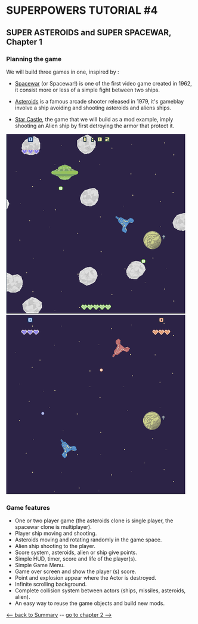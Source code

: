 # SUPERPOWERS TUTORIAL #4
## SUPER ASTEROIDS and SUPER SPACEWAR, Chapter 1 

### **Planning the game**

We will build three games in one, inspired by :

* [Spacewar][1] (or Spacewar!) is one of the first video game created in 1962, it consist more or less of a simple fight between two ships.

* [Asteroids][2] is a famous arcade shooter released in 1979, it's gameblay involve a ship avoiding and shooting asteroids and aliens ships.

* [Star Castle][3], the game that we will build as a mod example, imply shooting an Alien ship by first detroying the armor that protect it.

![img/asteroids.png](img/asteroids.png)
![img/spacewar.png](img/spacewar.png)

### **Game features**

* One or two player game (the asteroids clone is single player, the spacewar clone is multiplayer).
* Player ship moving and shooting.
* Asteroids moving and rotating randomly in the game space.
* Alien ship shooting to the player.
* Score system, asteroids, alien or ship give points.
* Simple HUD, timer, score and life of the player(s).
* Simple Game Menu.
* Game over screen and show the player (s) score.
* Point and explosion appear where the Actor is destroyed.
* Infinite scrolling background.
* Complete collision system between actors (ships, missiles, asteroids, alien).
* An easy way to reuse the game objects and build new mods.

[1]: https://en.wikipedia.org/wiki/Spacewar_(video_game)
[2]: https://en.wikipedia.org/wiki/Asteroids_(video_game)
[3]: https://en.wikipedia.org/wiki/Star_Castle

[<-- back to Summary](README.md) -- [go to chapter 2 -->](ch2.md)